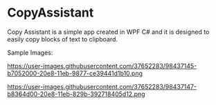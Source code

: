 # CopyAssistant
Copy Assistant is a simple app created in WPF C# and it is designed to easily copy blocks of text to clipboard.

Sample Images:

https://user-images.githubusercontent.com/37652283/98437145-b7052000-20e8-11eb-9877-ce39441d1b10.png

https://user-images.githubusercontent.com/37652283/98437147-b8364d00-20e8-11eb-829b-392718405d12.png
